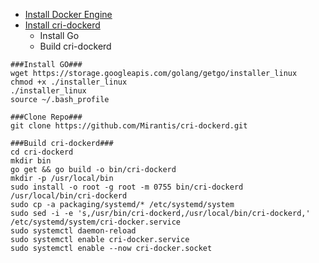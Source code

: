 
- [Install Docker Engine](https://kubernetes.io/docs/setup/production-environment/container-runtimes/#docker)
- [Install cri-dockerd](https://github.com/Mirantis/cri-dockerd)
  - Install Go
  - Build cri-dockerd




 ````
###Install GO###
wget https://storage.googleapis.com/golang/getgo/installer_linux
chmod +x ./installer_linux
./installer_linux
source ~/.bash_profile

###Clone Repo###
git clone https://github.com/Mirantis/cri-dockerd.git
 
###Build cri-dockerd###
cd cri-dockerd
mkdir bin
go get && go build -o bin/cri-dockerd
mkdir -p /usr/local/bin
sudo install -o root -g root -m 0755 bin/cri-dockerd /usr/local/bin/cri-dockerd
sudo cp -a packaging/systemd/* /etc/systemd/system
sudo sed -i -e 's,/usr/bin/cri-dockerd,/usr/local/bin/cri-dockerd,' /etc/systemd/system/cri-docker.service
sudo systemctl daemon-reload
sudo systemctl enable cri-docker.service
sudo systemctl enable --now cri-docker.socket
 ````
